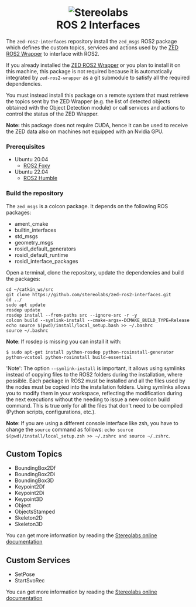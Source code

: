 <h1 align="center">
   <img src="./images/Picto+STEREOLABS_Black.jpg" alt="Stereolabs" title="Stereolabs" /><br \>
   ROS 2 Interfaces
</h1>

The `zed-ros2-interfaces` repository install the `zed_msgs` ROS2 package which defines the custom topics, services and actions used by the [ZED ROS2 Wrapper](https://github.com/stereolabs/zed-ros2-wrapper) to interface with ROS2.

If you already installed the [ZED ROS2 Wrapper](https://github.com/stereolabs/zed-ros2-wrapper) or you plan to install it on this machine, this package is not required because it is automatically integrated by `zed-ros2-wrapper` as a git submodule to satisfy all the required dependencies.

You must instead install this package on a remote system that must retrieve the topics sent by the ZED Wrapper (e.g. the list of detected objects obtained with the Object Detection module) or call services and actions to control the status of the ZED Wrapper.

**Note:** this package does not require CUDA, hence it can be used to receive the ZED data also on machines not equipped with an Nvidia GPU.

### Prerequisites

- Ubuntu 20.04
  - [ROS2 Foxy](https://docs.ros.org/en/foxy/Installation/Ubuntu-Install-Debians.html)
- Ubuntu 22.04
  - [ROS2 Humble](https://docs.ros.org/en/humble/Installation/Ubuntu-Install-Debians.html)

### Build the repository

The `zed_msgs` is a colcon package. It depends on the following ROS packages:

- ament_cmake
- builtin_interfaces
- std_msgs
- geometry_msgs
- rosidl_default_generators
- rosidl_default_runtime
- rosidl_interface_packages

Open a terminal, clone the repository, update the dependencies and build the packages:

```
cd ~/catkin_ws/src
git clone https://github.com/stereolabs/zed-ros2-interfaces.git
cd ../
sudo apt update
rosdep update
rosdep install --from-paths src --ignore-src -r -y
colcon build --symlink-install --cmake-args=-DCMAKE_BUILD_TYPE=Release
echo source $(pwd)/install/local_setup.bash >> ~/.bashrc
source ~/.bashrc
```

**Note**: If rosdep is missing you can install it with:

`$ sudo apt-get install python-rosdep python-rosinstall-generator python-vcstool python-rosinstall build-essential`

'Note': The option `--symlink-install` is important, it allows using symlinks instead of copying files to the ROS2 folders during the installation, where possible. Each package in ROS2 must be installed and all the files used by the nodes must be copied into the installation folders. Using symlinks allows you to modify them in your workspace, reflecting the modification during the next executions without the needing to issue a new colcon build command. This is true only for all the files that don't need to be compiled (Python scripts, configurations, etc.).

**Note**: If you are using a different console interface like zsh, you have to change the `source` command as follows: `echo source $(pwd)/install/local_setup.zsh >> ~/.zshrc and source ~/.zshrc`.

## Custom Topics

 - BoundingBox2Df
 - BoundingBox2Di
 - BoundingBox3D
 - Keypoint2Df
 - Keypoint2Di
 - Keypoint3D
 - Object
 - ObjectsStamped
 - Skeleton2D
 - Skeleton3D

You can get more information by reading the [Stereolabs online documentation](https://www.stereolabs.com/docs/ros2/zed-node/)

## Custom Services

 - SetPose
 - StartSvoRec

You can get more information by reading the [Stereolabs online documentation](https://www.stereolabs.com/docs/ros2/zed-node/#services)
